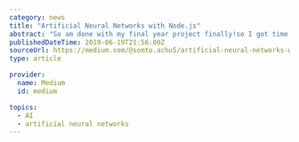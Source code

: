 ```yaml
---
category: news
title: "Artificial Neural Networks with Node.js"
abstract: "So am done with my final year project finally!so I got time to pursue some projects with node.js. So over the next few weeks am going to be releasing a project at least once a month on this series. So we are going to work with neural networks in this ..."
publishedDateTime: 2019-06-19T21:56:00Z
sourceUrl: https://medium.com/@somto.achu5/artificial-neural-networks-with-node-js-db86cab213f0
type: article

provider:
  name: Medium
  id: medium

topics:
  - AI
  - artificial neural networks
---
```

